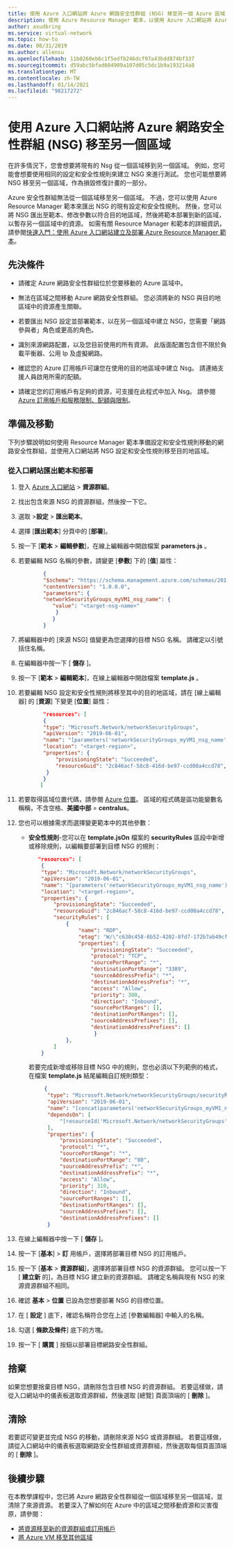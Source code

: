 ```yaml
---
title: 使用 Azure 入口網站將 Azure 網路安全性群組 (NSG) 移至另一個 Azure 區域
description: 使用 Azure Resource Manager 範本，以使用 Azure 入口網站將 Azure 網路安全性群組從一個 Azure 區域移至另一個區域。
author: asudbring
ms.service: virtual-network
ms.topic: how-to
ms.date: 08/31/2019
ms.author: allensu
ms.openlocfilehash: 11b0260eb6c1f5edfb246dcf97a43bdd874bf337
ms.sourcegitcommit: d59abc5bfad604909a107d05c5dc1b9a193214a8
ms.translationtype: MT
ms.contentlocale: zh-TW
ms.lasthandoff: 01/14/2021
ms.locfileid: "98217272"
---
```

# <a name="move-azure-network-security-group-nsg-to-another-region-using-the-azure-portal"></a>使用 Azure 入口網站將 Azure 網路安全性群組 (NSG) 移至另一個區域

在許多情況下，您會想要將現有的 Nsg 從一個區域移到另一個區域。 例如，您可能會想要使用相同的設定和安全性規則來建立 NSG 來進行測試。 您也可能想要將 NSG 移至另一個區域，作為損毀修復計畫的一部分。

Azure 安全性群組無法從一個區域移至另一個區域。 不過，您可以使用 Azure Resource Manager 範本來匯出 NSG 的現有設定和安全性規則。  然後，您可以將 NSG 匯出至範本、修改參數以符合目的地區域，然後將範本部署到新的區域，以暫存另一個區域中的資源。  如需有關 Resource Manager 和範本的詳細資訊，請參閱[快速入門：使用 Azure 入口網站建立及部署 Azure Resource Manager 範本](../azure-resource-manager/templates/quickstart-create-templates-use-the-portal.md)。


## <a name="prerequisites"></a>先決條件

- 請確定 Azure 網路安全性群組位於您要移動的 Azure 區域中。

- 無法在區域之間移動 Azure 網路安全性群組。  您必須將新的 NSG 與目的地區域中的資源產生關聯。

- 若要匯出 NSG 設定並部署範本，以在另一個區域中建立 NSG，您需要「網路參與者」角色或更高的角色。

- 識別來源網路配置，以及您目前使用的所有資源。 此版面配置包含但不限於負載平衡器、公用 Ip 及虛擬網路。

- 確認您的 Azure 訂用帳戶可讓您在使用的目的地區域中建立 Nsg。 請連絡支援人員啟用所需的配額。

- 請確定您的訂用帳戶有足夠的資源，可支援在此程式中加入 Nsg。  請參閱 [Azure 訂用帳戶和服務限制、配額與限制](../azure-resource-manager/management/azure-subscription-service-limits.md#networking-limits)。


## <a name="prepare-and-move"></a>準備及移動
下列步驟說明如何使用 Resource Manager 範本準備設定和安全性規則移動的網路安全性群組，並使用入口網站將 NSG 設定和安全性規則移至目的地區域。


### <a name="export-the-template-and-deploy-from-the-portal"></a>從入口網站匯出範本和部署

1. 登入 [Azure 入口網站](https://portal.azure.com)  >  **資源群組**。
2. 找出包含來源 NSG 的資源群組，然後按一下它。
3. 選取 >**設定**  >  **匯出範本**。
4. 選擇 [**匯出範本**] 分頁中的 [**部署**]。
5. 按一下 [**範本**  >  **編輯參數**]，在線上編輯器中開啟檔案 **parameters.js** 。
6. 若要編輯 NSG 名稱的參數，請變更 [**參數**] 下的 [**值**] 屬性：

    ```json
            {
            "$schema": "https://schema.management.azure.com/schemas/2015-01-01/deploymentParameters.json#",
            "contentVersion": "1.0.0.0",
            "parameters": {
            "networkSecurityGroups_myVM1_nsg_name": {
               "value": "<target-nsg-name>"
                }
               }
            }
    ```

7. 將編輯器中的 [來源 NSG] 值變更為您選擇的目標 NSG 名稱。 請確定以引號括住名稱。

8.  在編輯器中按一下 [ **儲存** ]。

9.  按一下 [**範本**  >  **編輯範本**]，在線上編輯器中開啟檔案 **template.js** 。

10. 若要編輯 NSG 設定和安全性規則將移至其中的目的地區域，請在 [線上編輯器] 的 [**資源**] 下變更 [**位置**] 屬性：

    ```json
            "resources": [
            {
            "type": "Microsoft.Network/networkSecurityGroups",
            "apiVersion": "2019-06-01",
            "name": "[parameters('networkSecurityGroups_myVM1_nsg_name')]",
            "location": "<target-region>",
            "properties": {
                "provisioningState": "Succeeded",
                "resourceGuid": "2c846acf-58c8-416d-be97-ccd00a4ccd78",
             }
            }
           ]

    ```

11. 若要取得區域位置代碼，請參閱 [Azure 位置](https://azure.microsoft.com/global-infrastructure/locations/)。  區域的程式碼是區功能變數名稱稱，不含空格、**美國中部**  =  **centralus**。

12. 您也可以根據需求而選擇變更範本中的其他參數：

    * **安全性規則**-您可以在 **template.jsOn** 檔案的 **securityRules** 區段中新增或移除規則，以編輯要部署到目標 NSG 的規則：

        ```json
           "resources": [
            {
            "type": "Microsoft.Network/networkSecurityGroups",
            "apiVersion": "2019-06-01",
            "name": "[parameters('networkSecurityGroups_myVM1_nsg_name')]",
            "location": "<target-region>",
            "properties": {
                "provisioningState": "Succeeded",
                "resourceGuid": "2c846acf-58c8-416d-be97-ccd00a4ccd78",
                "securityRules": [
                    {
                        "name": "RDP",
                        "etag": "W/\"c630c458-6b52-4202-8fd7-172b7ab49cf5\"",
                        "properties": {
                            "provisioningState": "Succeeded",
                            "protocol": "TCP",
                            "sourcePortRange": "*",
                            "destinationPortRange": "3389",
                            "sourceAddressPrefix": "*",
                            "destinationAddressPrefix": "*",
                            "access": "Allow",
                            "priority": 300,
                            "direction": "Inbound",
                            "sourcePortRanges": [],
                            "destinationPortRanges": [],
                            "sourceAddressPrefixes": [],
                            "destinationAddressPrefixes": []
                             }
                    },
                ]
            }
        ```

      若要完成新增或移除目標 NSG 中的規則，您也必須以下列範例的格式，在檔案 **template.js** 結尾編輯自訂規則類型：

      ```json
           {
            "type": "Microsoft.Network/networkSecurityGroups/securityRules",
            "apiVersion": "2019-06-01",
            "name": "[concat(parameters('networkSecurityGroups_myVM1_nsg_name'), '/Port_80')]",
            "dependsOn": [
                "[resourceId('Microsoft.Network/networkSecurityGroups', parameters('networkSecurityGroups_myVM1_nsg_name'))]"
            ],
            "properties": {
                "provisioningState": "Succeeded",
                "protocol": "*",
                "sourcePortRange": "*",
                "destinationPortRange": "80",
                "sourceAddressPrefix": "*",
                "destinationAddressPrefix": "*",
                "access": "Allow",
                "priority": 310,
                "direction": "Inbound",
                "sourcePortRanges": [],
                "destinationPortRanges": [],
                "sourceAddressPrefixes": [],
                "destinationAddressPrefixes": []
            }
      ```

13. 在線上編輯器中按一下 [ **儲存** ]。

14. 按一下 [**基本**]  >  **訂** 用帳戶，選擇將部署目標 NSG 的訂用帳戶。

15. 按一下 [**基本**  >  **資源群組**]，選擇將部署目標 NSG 的資源群組。  您可以按一下 [ **建立新** 的]，為目標 NSG 建立新的資源群組。  請確定名稱與現有 NSG 的來源資源群組不相同。

16. 確認 **基本**  >  **位置** 已設為您想要部署 NSG 的目標位置。

17. 在 [ **設定** ] 底下，確認名稱符合您在上述 [參數編輯器] 中輸入的名稱。

18. 勾選 [ **條款及條件**] 底下的方塊。

19. 按一下 [ **購買** ] 按鈕以部署目標網路安全性群組。

## <a name="discard"></a>捨棄

如果您想要捨棄目標 NSG，請刪除包含目標 NSG 的資源群組。  若要這樣做，請從入口網站中的儀表板選取資源群組，然後選取 [總覽] 頁面頂端的 [ **刪除** ]。

## <a name="clean-up"></a>清除

若要認可變更並完成 NSG 的移動，請刪除來源 NSG 或資源群組。 若要這樣做，請從入口網站中的儀表板選取網路安全性群組或資源群組，然後選取每個頁面頂端的 [ **刪除** ]。

## <a name="next-steps"></a>後續步驟

在本教學課程中，您已將 Azure 網路安全性群組從一個區域移至另一個區域，並清除了來源資源。  若要深入了解如何在 Azure 中的區域之間移動資源和災害復原，請參閱：


- [將資源移至新的資源群組或訂用帳戶](../azure-resource-manager/management/move-resource-group-and-subscription.md)
- [將 Azure VM 移至其他區域](../site-recovery/azure-to-azure-tutorial-migrate.md)